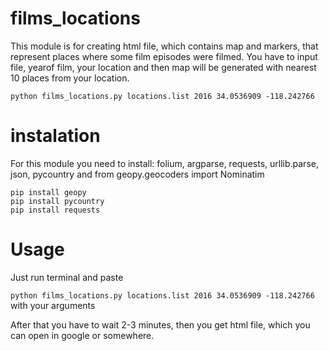 # films_locations
 
 This module is for creating html file, which contains map and  markers, that represent places where some film episodes were filmed.
 You have to input file, yearof film, your location and then map will be generated with nearest 10 places from your location.
 
 ```python films_locations.py locations.list 2016 34.0536909 -118.242766```
 
 # instalation
 
 For this module you need to install: folium, argparse, requests, urllib.parse, json, pycountry and from geopy.geocoders import Nominatim
 
 ```pip install folium
 pip install geopy
 pip install pycountry
 pip install requests
 ```
 
# Usage

Just run terminal and paste

 ```python films_locations.py locations.list 2016 34.0536909 -118.242766``` with your arguments
 
 After that you have to wait 2-3 minutes, then you get html file, which you can open in google or somewhere.
